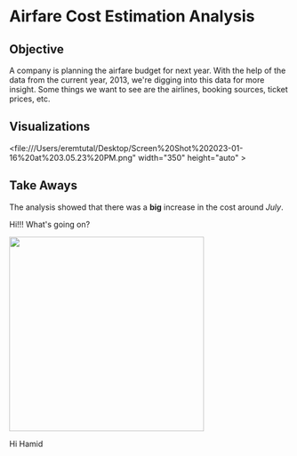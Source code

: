# Airfare Cost Estimation Analysis

## Objective
A company is planning the airfare budget for next year. With the help of the data from the current year, 2013, we're digging into this data for more insight. Some things we want to see are the airlines, booking sources, ticket prices, etc. 

## Visualizations
<file:///Users/eremtutal/Desktop/Screen%20Shot%202023-01-16%20at%203.05.23%20PM.png" width="350" height="auto" >

## Take Aways
The analysis showed that there was a **big** increase in the cost around *July*.

Hi!!! What's going on?

<img src =
"https://github.com/eremtutal/excel-project/blob/main/ULVH-cat-fav-human-shutterstock_774405733.jpeg" width="350" height="auto" > 

Hi Hamid
